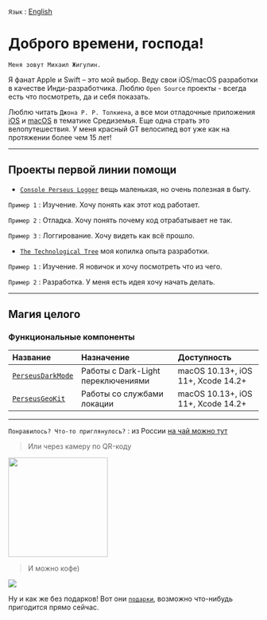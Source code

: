 `Язык` : [English](/README.md)

# Доброго времени, господа!

`Меня зовут Михаил Жигулин.`

Я фанат Apple и Swift – это мой выбор. Веду свои iOS/macOS разработки в качестве Инди-разработчика. Люблю `Open Source` проекты - всегда есть что посмотреть, да и себя показать. 

Люблю читать `Джона Р. Р. Толкиена`, а все мои отладочные приложения [iOS](https://github.com/perseusrealdeal/TheOneRing) и [macOS](https://github.com/perseusrealdeal/Arkenstone) в тематике Средиземья.
Еще одна страть это велопутешествия. У меня красный GT велосипед вот уже как на протяжении более чем 15 лет!

---

## Проекты первой линии помощи

- [`Console Perseus Logger`](https://github.com/perseusrealdeal/ConsolePerseusLogger) вещь маленькая, но очень полезная в быту.

`Пример 1` : Изучение. Хочу понять как этот код работает.

`Пример 2` : Отладка. Хочу понять почему код отрабатывает не так.

`Пример 3` : Логгирование. Хочу видеть как всё прошло.

- [`The Technological Tree`](https://github.com/perseusrealdeal/TheTechnologicalTree) моя копилка опыта разработки.

`Пример 1` : Изучение. Я новичок и хочу посмотреть что из чего.

`Пример 2` : Разработка. У меня есть идея хочу начать делать.

---

## Магия целого

### Функциональные компоненты

| Название                                                                 | Назначение                         | Доступность                        |
|:-------------------------------------------------------------------------|:-----------------------------------|:-----------------------------------|
| [`PerseusDarkMode`](https://github.com/perseusrealdeal/PerseusDarkMode)  | Работы с Dark-Light переключениями | macOS 10.13+, iOS 11+, Xcode 14.2+ |
| [`PerseusGeoKit`](https://github.com/perseusrealdeal/PerseusGeoKit)      | Работы со службами локации         | macOS 10.13+, iOS 11+, Xcode 14.2+ |

---

`Понравилось? Что-то приглянулось?` : из России [на чай можно тут](https://spasibomir.ru/pay/18822)

> Или через камеру по QR-коду

<a href="https://spasibomir.ru/pay/18822"><img src="https://spasibomir.ru/user/qr-code/19/18822.png?v=4" width="200" style="max-width: 100%;"/></a>

> И можно кофе)

<a href="https://www.buymeacoffee.com/perseusrealdeal"><img src="https://img.buymeacoffee.com/button-api/?text=Сoffee&emoji=&slug=perseusrealdeal&button_colour=000000&font_colour=ffffff&outline_colour=ffffff&coffee_colour=FFDD00" /></a>

Ну и как же без подарков! Вот они [`подарки`](/GIFTS.md), возможно что-нибудь пригодится прямо сейчас.
